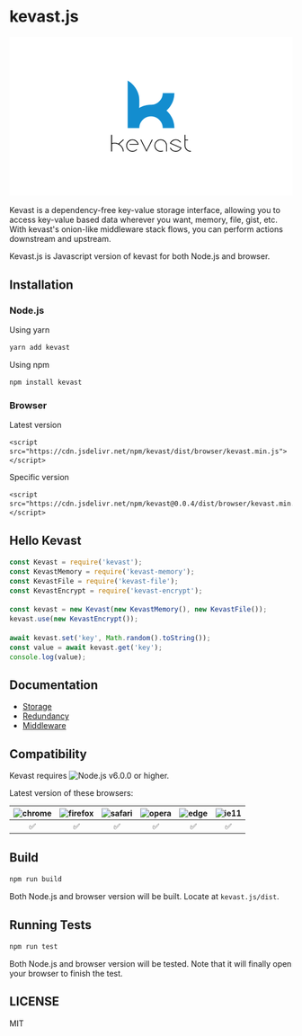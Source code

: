 # kevast.js
![logo](./docs/assets/logo.png)

Kevast is a dependency-free key-value storage interface, allowing you to access key-value based data wherever you want, memory, file, gist, etc.
With kevast's onion-like middleware stack flows, you can perform actions downstream and upstream.

Kevast.js is Javascript version of kevast for both Node.js and browser.

## Installation
### Node.js
Using yarn
```bash
yarn add kevast
```

Using npm
```bash
npm install kevast
```

### Browser
Latest version
```
<script src="https://cdn.jsdelivr.net/npm/kevast/dist/browser/kevast.min.js"></script>
```
Specific version
```
<script src="https://cdn.jsdelivr.net/npm/kevast@0.0.4/dist/browser/kevast.min.js"></script>
```

## Hello Kevast
```javascript
const Kevast = require('kevast');
const KevastMemory = require('kevast-memory');
const KevastFile = require('kevast-file');
const KevastEncrypt = require('kevast-encrypt');

const kevast = new Kevast(new KevastMemory(), new KevastFile());
kevast.use(new KevastEncrypt());

await kevast.set('key', Math.random().toString());
const value = await kevast.get('key');
console.log(value);
```

## Documentation
- [Storage]('./docs/storage.md')
- [Redundancy]('./docs/redundancy.md)
- [Middleware]('./docs/middleware.md)

## Compatibility
Kevast requires ![Node.js v6.0.0](https://img.shields.io/badge/Node.js-v6.0.0-brightgreen.png) or higher.

Latest version of these browsers:

|![chrome](https://github.com/alrra/browser-logos/raw/master/src/chrome/chrome_64x64.png)|![firefox](https://github.com/alrra/browser-logos/raw/master/src/firefox/firefox_64x64.png)|![safari](https://github.com/alrra/browser-logos/raw/master/src/safari/safari_64x64.png)|![opera](https://github.com/alrra/browser-logos/raw/master/src/opera/opera_64x64.png)|![edge](https://github.com/alrra/browser-logos/raw/master/src/edge/edge_64x64.png)|![ie11](https://github.com/alrra/browser-logos/blob/master/src/archive/internet-explorer_9-11/internet-explorer_9-11_64x64.png)|
|:-:|:-:|:-:|:-:|:-:|:-:|
|✅|✅|✅|✅|✅|✅|

## Build
```bash
npm run build
```

Both Node.js and browser version will be built. Locate at `kevast.js/dist`.

## Running Tests
```bash
npm run test
```

Both Node.js and browser version will be tested. Note that it will finally open your browser to finish the test.

## LICENSE
MIT
